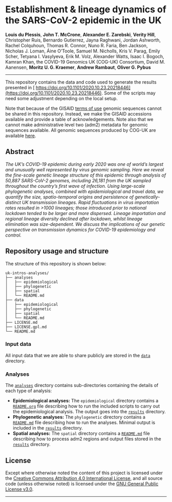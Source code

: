 # Establishment & lineage dynamics of the SARS-CoV-2 epidemic in the UK

**Louis du Plessis**, **John T. McCrone**, **Alexander E. Zarebski**, **Verity Hill**,  Christopher Ruis, Bernardo Gutierrez, Jayna Raghwani, Jordan Ashworth, Rachel Colquhoun, Thomas R. Connor, Nuno R. Faria, Ben Jackson, Nicholas J. Loman, Áine O’Toole, Samuel M. Nicholls, Kris V. Parag, Emily Scher, Tetyana I. Vasylyeva, Erik M. Volz, Alexander Watts, Isaac I. Bogoch, Kamran Khan, the COVID-19 Genomics UK (COG-UK) Consortium, David M. Aanensen, **Moritz U. G. Kraemer**, **Andrew Rambaut**, **Oliver G. Pybus**

---

This repository contains the data and code used to generate the results
presented in [ https://doi.org/10.1101/2020.10.23.20218446](https://doi.org/10.1101/2020.10.23.20218446). Some of the scripts may need some adjustment depending on the local setup.

Note that because of the GISAID [terms of use](https://www.gisaid.org/registration/terms-of-use/) genomic sequences cannot be shared in this repository. Instead, we make the GISAID accessions available and provide a table of acknowledgements. Note also that we cannot make administrative level two (adm2) metadata for genomic sequences available. All genomic sequences produced by COG-UK are available [here](https://www.cogconsortium.uk/data/).


## Abstract

_The UK’s COVID-19 epidemic during early 2020 was one of world’s largest and unusually well represented by virus genomic sampling. Here we reveal the fine-scale genetic lineage structure of this epidemic through analysis of 50,887 SARS-CoV-2 genomes, including 26,181 from the UK sampled throughout the country’s first wave of infection. Using large-scale phylogenetic analyses, combined with epidemiological and travel data, we quantify the size, spatio-temporal origins and persistence of genetically-distinct UK transmission lineages. Rapid fluctuations in virus importation rates resulted in >1000 lineages; those introduced prior to national lockdown tended to be larger and more dispersed. Lineage importation and regional lineage diversity declined after lockdown, whilst lineage elimination was size-dependent. We discuss the implications of our genetic perspective on transmission dynamics for COVID-19 epidemiology and control._


## Repository usage and structure

The structure of this repository is shown below:

```
uk-intros-analyses/
├── analyses
│   ├── epidemiological
│   ├── phylogenetic
│   ├── spatial
│   └── README.md
├── data
│   ├── epidemiological
│   ├── phylogenetic
│   ├── spatial
│   └── README.md
├── LICENSE.md
├── LICENSE.gpl.md
└── README.md
```

### Input data

All input data that we are able to share publicly are stored in the [`data`](data/) directory.

### Analyses

The [`analyses`](analyses/) directory contains sub-directories containing the details of each type of analysis:

- **Epidemiological analyses:** The `epidemiological` directory contains a [`README.org`](analyses/epidemiological/README.org) file describing how
    to run the included scripts to carry out the epidemiological analysis. The
    output goes into the [`results`](analyses/epidemiological/results/) directory.
- **Phylogenetic analyses:** The `phylogenetic` directory contains a [`README.md`](analyses/phylogenetic/README.md) file describing how to run the analyses. Minimal output is included in the [`results`](analyses/phylogenetic/results/) directory.
- **Spatial analyses:** The `spatial` directory contains a [`README.md`](analyses/spatial/README.md) file describing how to process adm2 regions and output files stored in the [`results`](analyses/spatial/results/) directory.



## License

Except where otherwise noted the content of this project is licensed under the [Creative Commons Attribution 4.0 International License](https://creativecommons.org/licenses/by/4.0/), and all source code (unless otherwise noted) is licensed under the [GNU General Public License v3.0](https://choosealicense.com/licenses/gpl-3.0/).

---
